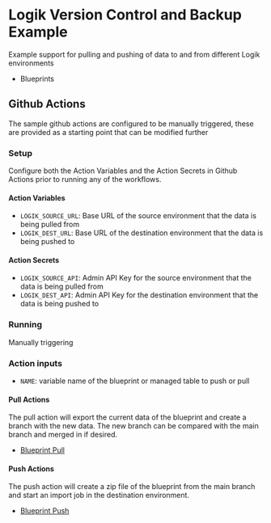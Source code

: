 # Logik Version Control and Backup Example

Example support for pulling and pushing of data to and from different Logik environments

- Blueprints

## Github Actions

The sample github actions are configured to be manually triggered, these are provided as a starting point that can be modified further

### Setup

Configure both the Action Variables and the Action Secrets in Github Actions prior to running any of the workflows.

#### Action Variables

- `LOGIK_SOURCE_URL`: Base URL of the source environment that the data is being pulled from
- `LOGIK_DEST_URL`: Base URL of the destination environment that the data is being pushed to

#### Action Secrets

- `LOGIK_SOURCE_API`: Admin API Key for the source environment that the data is being pulled from
- `LOGIK_DEST_API`: Admin API Key for the destination environment that the data is being pushed to

### Running

Manually triggering

### Action inputs

- `NAME`: variable name of the blueprint or managed table to push or pull

#### Pull Actions

The pull action will export the current data of the blueprint and create a branch with the new data. The new branch can be compared with the main branch and merged in if desired.

- [Blueprint Pull](.github/workflows/blueprint_pull.yaml)

#### Push Actions

The push action will create a zip file of the blueprint from the main branch and start an import job in the destination environment.

- [Blueprint Push](.github/workflows/blueprint_push.yaml)
